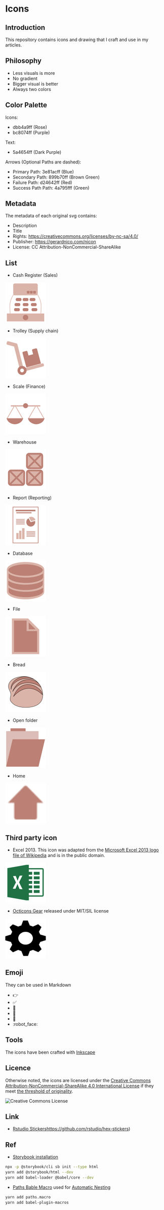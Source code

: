 # Icons

## Introduction
This repository contains icons and drawing that I craft and use in my articles.


## Philosophy

  * Less visuals is more
  * No gradient
  * Bigger visual is better
  * Always two colors

## Color Palette

Icons:
  * dbb4a9ff (Rose)
  * bc8074ff (Purple)

Text:
  * 5a4654ff (Dark Purple)

Arrows (Optional Paths are dashed):
  * Primary Path: 3e81acff (Blue)
  * Secondary Path: 899b70ff (Brown Green)
  * Failure Path: d24642ff (Red)
  * Success Path Path: 4a795fff (Green)

## Metadata

The metadata of each original svg contains:
  * Description
  * Title
  * Rights: https://creativecommons.org/licenses/by-nc-sa/4.0/
  * Publisher: https://gerardnico.com/nicon
  * License: CC Attribution-NonCommercial-ShareAlike


## List

  * Cash Register (Sales)
  
<img src="https://raw.githubusercontent.com/gerardnico/icon/master/icons/cash_register.svg?sanitize=true" alt="Cash Register Icon" height="128px" width="128px" >

  * Trolley (Supply chain)

<img src="https://raw.githubusercontent.com/gerardnico/icon/master/icons/trolley.svg?sanitize=true" alt="Trolley Icon" height="128px" width="128px" >

  * Scale (Finance)
  
<img src="https://raw.githubusercontent.com/gerardnico/icon/master/icons/scale.svg?sanitize=true" alt="Scale Icon" height="128px" width="128px" >

  * Warehouse
  
<img src="https://raw.githubusercontent.com/gerardnico/icon/master/icons/warehouse.svg?sanitize=true" alt="Warehouse Icon" height="128px" width="128px" >

  * Report (Reporting)
  
<img src="https://raw.githubusercontent.com/gerardnico/icon/master/icons/report.svg?sanitize=true" alt="Analytics Report Icon" height="128px" width="128px" >

  * Database 
  
<img src="https://raw.githubusercontent.com/gerardnico/icon/master/icons/database.svg?sanitize=true" alt="Database Icon" height="128px" width="128px" >

  * File
  
<img src="https://raw.githubusercontent.com/gerardnico/icon/master/icons/file.svg?sanitize=true" alt="File Icon" height="128px" width="128px" >

  * Bread 
  
<img src="https://raw.githubusercontent.com/gerardnico/icon/master/icons/bread.svg?sanitize=true" alt="Bread Icon (from the front)" height="128px" width="128px" >

  * Open folder
  
<img src="https://raw.githubusercontent.com/gerardnico/icon/master/icons/folder_open.svg?sanitize=true" alt="Open folder" height="128px" width="128px" >

* Home
  
<img src="https://raw.githubusercontent.com/gerardnico/icon/master/icons/home.svg?sanitize=true" alt="Home" height="128px" width="128px" >


## Third party icon

  * Excel 2013. This icon was adapted from the [Microsoft Excel 2013 logo file of Wikipedia](https://commons.wikimedia.org/wiki/File:Microsoft_Excel_2013_logo.svg) and is in the public domain.

<img src="https://raw.githubusercontent.com/gerardnico/icon/master/icons/excel.svg?sanitize=true" alt="Excel 2013 Icon" height="128px" width="128px" >

  * [Octicons Gear](https://commons.wikimedia.org/wiki/File:Octicons-gear.svg) released under MIT/SIL license

<img src="https://raw.githubusercontent.com/gerardnico/icon/master/icons/gear.svg?sanitize=true" alt="Octicons Gear" height="128px" width="128px" >

## Emoji

They can be used in Markdown

  * :point_right: 
  * :white_check_mark:
  * :muscle: 
  * :tada:
  * :speak_no_evil:
  * :robot_face:

## Tools

The icons have been crafted with [Inkscape](https://inkscape.org/)

## Licence

Otherwise noted, the icons are licensed under the <a rel="license" href="http://creativecommons.org/licenses/by-nc-sa/4.0/">Creative Commons Attribution-NonCommercial-ShareAlike 4.0 International License</a> if they meet [the threshold of originality](
https://commons.wikimedia.org/wiki/Commons:Threshold_of_originality).

![Creative Commons License](https://i.creativecommons.org/l/by-nc-sa/4.0/88x31.png)

## Link
  
  * [Rstudio Stickers]()https://github.com/rstudio/hex-stickers) 

## Ref

  * [Storybook installation](https://storybook.js.org/docs/guides/guide-html/)

```bash
npx -p @storybook/cli sb init --type html
yarn add @storybook/html --dev
yarn add babel-loader @babel/core --dev
```
  * [Paths Bable Macro](https://github.com/storybookjs/paths.macro) used for [Automatic Nesting](https://storybook.js.org/docs/basics/writing-stories/#generating-nesting-path-based-on-__dirname)
```bash 
yarn add paths.macro
yarn add babel-plugin-macros
```